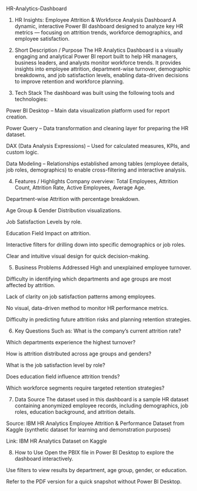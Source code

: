HR-Analytics-Dashboard
1. HR Insights: Employee Attrition & Workforce Analysis Dashboard
A dynamic, interactive Power BI dashboard designed to analyze key HR metrics — focusing on attrition trends, workforce demographics, and employee satisfaction.

2. Short Description / Purpose
The HR Analytics Dashboard is a visually engaging and analytical Power BI report built to help HR managers, business leaders, and analysts monitor workforce trends. It provides insights into employee attrition, department-wise turnover, demographic breakdowns, and job satisfaction levels, enabling data-driven decisions to improve retention and workforce planning.

3. Tech Stack
The dashboard was built using the following tools and technologies:

Power BI Desktop – Main data visualization platform used for report creation.

Power Query – Data transformation and cleaning layer for preparing the HR dataset.

DAX (Data Analysis Expressions) – Used for calculated measures, KPIs, and custom logic.

Data Modeling – Relationships established among tables (employee details, job roles, demographics) to enable cross-filtering and interactive analysis.

4. Features / Highlights
Company overview: Total Employees, Attrition Count, Attrition Rate, Active Employees, Average Age.

Department-wise Attrition with percentage breakdown.

Age Group & Gender Distribution visualizations.

Job Satisfaction Levels by role.

Education Field Impact on attrition.

Interactive filters for drilling down into specific demographics or job roles.

Clear and intuitive visual design for quick decision-making.

5. Business Problems Addressed
High and unexplained employee turnover.

Difficulty in identifying which departments and age groups are most affected by attrition.

Lack of clarity on job satisfaction patterns among employees.

No visual, data-driven method to monitor HR performance metrics.

Difficulty in predicting future attrition risks and planning retention strategies.

6. Key Questions Such as:
What is the company’s current attrition rate?

Which departments experience the highest turnover?

How is attrition distributed across age groups and genders?

What is the job satisfaction level by role?

Does education field influence attrition trends?

Which workforce segments require targeted retention strategies?

7. Data Source
The dataset used in this dashboard is a sample HR dataset containing anonymized employee records, including demographics, job roles, education background, and attrition details.

Source: IBM HR Analytics Employee Attrition & Performance Dataset from Kaggle (synthetic dataset for learning and demonstration purposes)

Link: IBM HR Analytics Dataset on Kaggle

8. How to Use
Open the PBIX file in Power BI Desktop to explore the dashboard interactively.

Use filters to view results by department, age group, gender, or education.

Refer to the PDF version for a quick snapshot without Power BI Desktop.



